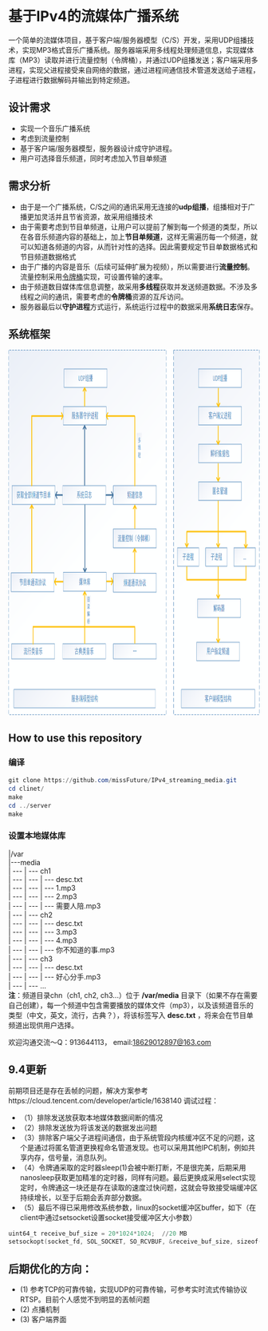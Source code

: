 # 基于IPv4的流媒体广播系统
一个简单的流媒体项目，基于客户端/服务器模型（C/S）开发，采用UDP组播技术，实现MP3格式音乐广播系统。服务器端采用多线程处理频道信息，实现媒体库（MP3）读取并进行流量控制（令牌桶），并通过UDP组播发送；客户端采用多进程，实现父进程接受来自网络的数据，通过进程间通信技术管道发送给子进程，子进程进行数据解码并输出到特定频道。

## 设计需求
- 实现一个音乐广播系统
- 考虑到流量控制
- 基于客户端/服务器模型，服务器设计成守护进程。
- 用户可选择音乐频道，同时考虑加入节目单频道

## 需求分析

- 由于是一个广播系统，C/S之间的通讯采用无连接的**udp组播**，组播相对于广播更加灵活并且节省资源，故采用组播技术
- 由于需要考虑到节目单频道，让用户可以提前了解到每一个频道的类型，所以在各音乐频道内容的基础上，加上**节目单频道**，这样无需遍历每一个频道，就可以知道各频道的内容，从而针对性的选择。因此需要规定节目单数据格式和节目频道数据格式
- 由于广播的内容是音乐（后续可延伸扩展为视频），所以需要进行**流量控制**。流量控制采用[令牌桶](https://baike.baidu.com/item/令牌桶算法/6597000)实现，可设置传输的速率。
- 由于频道数目媒体库信息调整，故采用**多线程**获取并发送频道数据。不涉及多线程之间的通讯，需要考虑的**令牌桶**资源的互斥访问。
- 服务器最后以**守护进程**方式运行，系统运行过程中的数据采用**系统日志**保存。


## 系统框架
<p align="center">
<img width = '1057' height = '733' src = "https://github.com/missFuture/zte-com2020/blob/master/images/服务端-客户端.png"/>
</p>

## How to use this repository
### 编译
```powershell
git clone https://github.com/missFuture/IPv4_streaming_media.git
cd clinet/
make
cd ../server
make
```
### 设置本地媒体库
|/var
<br/>|---media</br>
| --- | --- ch1
<br/>| --- | --- | --- desc.txt</br>
| --- | --- | --- 1.mp3
<br/>| --- | --- | --- 2.mp3</br>
| --- | --- | --- 需要人陪.mp3
<br/>| --- | --- ch2</br>
| --- | --- | --- desc.txt
<br/>| --- | --- | --- 3.mp3</br>
| --- | --- | --- 4.mp3
<br/>| --- | --- | --- 你不知道的事.mp3</br>
| --- | --- ch3
<br/>| --- | --- | --- desc.txt</br>
| --- | --- | --- 好心分手.mp3
<br/>| --- | --- ...</br>
**注**：频道目录chn（ch1, ch2, ch3...）位于 **/var/media** 目录下（如果不存在需要自己创建），每一个频道中包含需要播放的媒体文件（mp3），以及该频道音乐的类型（中文，英文，流行，古典？），将该标签写入 **desc.txt** ，将来会在节目单频道出现供用户选择。

欢迎沟通交流～Q：913644113， email:18629012897@163.com

## 9.4更新
前期项目还是存在丢帧的问题，解决方案参考https://cloud.tencent.com/developer/article/1638140
调试过程：
- （1）排除发送放获取本地媒体数据间断的情况
- （2）排除发送放为将该发送的数据发出问题
- （3）排除客户端父子进程间通信，由于系统管段内核缓冲区不足的问题，这个是通过将匿名管道更换程命名管道发现。也可以采用其他IPC机制，例如共享内存，信号量，消息队列。
- （4）令牌通采取的定时器sleep(1)会被中断打断，不是很完美，后期采用nanosleep获取更加精准的定时器，同样有问题。最后更换成采用select实现定时，令牌通这一块还是存在读取的速度过快问题，这就会导致接受端缓冲区持续增长，以至于后期会丢弃部分数据。
- （5）最后不得已采用修改系统参数，linux的socket缓冲区buffer，如下（在client中通过setsocket设置socket接受缓冲区大小参数）
```powershell
uint64_t receive_buf_size = 20*1024*1024;  //20 MB
setsockopt(socket_fd, SOL_SOCKET, SO_RCVBUF, &receive_buf_size, sizeof(receive_buf_size));
```

## 后期优化的方向：
-  (1) 参考TCP的可靠传输，实现UDP的可靠传输，可参考实时流式传输协议RTSP。目前个人感觉不到明显的丟帧问题
-  (2) 点播机制
-  (3) 客户端界面

